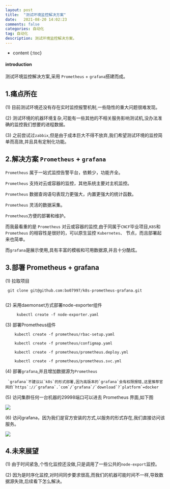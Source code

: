 ```yaml
---
layout: post
title:  "测试环境监控解决方案"
date:   2021-08-20 14:02:23
comments: false
categories: 自动化
tag: 自动化
description: 测试环境监控解决方案。                                                        
---
```

* content
{:toc}
#### introduction

测试环境监控解决方案,采用 `Prometheus` + `grafana`搭建而成。


## 1.痛点所在

(1) 目前测试环境还没有存在实时监控报警机制,一些隐性的重大问题很难发现。

(2) 测试环境的机器环境复杂,可能有一些其他的不相关服务影响测试机,没办法准确的监控我们想要的进程数据。

(3) 之前尝试过`zabbix`,但是由于成本巨大不得不放弃,我们希望测试环境的监控简单而高效,并且具有定制化功能。


## 2.解决方案 `Prometheus` + `grafana`

`Prometheus` 属于一站式监控告警平台，依赖少，功能齐全。

`Prometheus` 支持对云或容器的监控，其他系统主要对主机监控。

`Prometheus` 数据查询语句表现力更强大，内置更强大的统计函数。

`Prometheus` 灵活的数据采集。

`Prometheus`方便的部署和维护。

而我最看重的是 `Prometheus` 对云或容器的监控,由于同属于`CNCF`毕业项目,`K8S`和`Prometheus` 的相容性是很好的，可以原生监控 `Kubernetes`、 节点，而且部署起来也简单。

而`grafana`是展示使用,具有丰富的模板和可用数据源,并且十分酷炫。



## 3.部署 Prometheus + grafana


(1) 拉取项目

```
 git clone git@github.com:bo07997/k8s-prometheus-grafana.git


```
(2) 采用daemonset方式部署node-exporter组件

```
     kubectl create -f node-exporter.yaml 
```

(3) 部署Prometheus组件

```
    kubectl create -f prometheus/rbac-setup.yaml

    kubectl create -f prometheus/configmap.yaml 

    kubectl create -f prometheus/prometheus.deploy.yml

    kubectl create -f prometheus/prometheus.svc.yml 
```

(4) 部署`grafana`,并且增加数据源为`Prometheus` 

     `grafana`不建议以`k8s`的形式部署,因为高版本的`grafana`会有权限报错,这里推荐官网的`https`://`grafana`.`com`/`grafana`/`download`?`platform`=docker


(5) 访问集群任何一台机器的29998端口可以进去 Prometheus 界面,如下图



![](https://bo07997.github.io/myBlog/styles/images/Blog/测试环境监控解决方案/1.png)


(6) 访问grafana，因为我们是官方安装的方式,以服务的形式存在,我们直接访问该服务。


![](https://bo07997.github.io/myBlog/styles/images/Blog/测试环境监控解决方案/2.png)


## 4.未来展望

(1) 由于时间紧急,个性化监控还没做,只是调用了一些公共的`node-export`监控。

(2) 因为是时序化监控,对时间同步要求很高,而我们的机器可能时间不一样,导致数据源失效,后续看下怎么解决。
